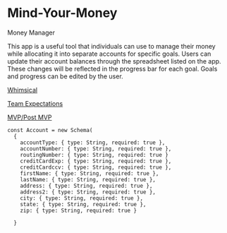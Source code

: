# Mind-Your-Money
Money Manager

This app is a useful tool that individuals can use to manage their money while allocating it into separate accounts for specific goals. Users can update their account balances through the spreadsheet listed on the app. These changes will be reflected in the progress bar for each goal. Goals and progress can be edited by the user.

[Whimsical](https://whimsical.com/EfWJXDzNqKQUZT5fpmndQf)

[Team Expectations](https://docs.google.com/document/d/15K2Ta1yJ2Ss2rmHXvIteGgVH6Zy2_ZEg30KnQLhuETo/edit?usp=sharing)

[MVP/Post MVP](https://github.com/ctaar16/Mind-Your-Money/projects/1)


```
const Account = new Schema(
  {
    accountType: { type: String, required: true },
    accountNumber: { type: String, required: true },
    routingNumber: { type: String, required: true }
    creditCardExp: { type: String, required: true },
    creditCardccv: { type: String, required: true },
    firstName: { type: String, required: true },
    lastName: { type: String, required: true },
    address: { type: String, required: true },
    address2: { type: String, required: true },
    city: { type: String, required: true },
    state: { type: String, required: true },
    zip: { type: String, required: true }

  }
  ```